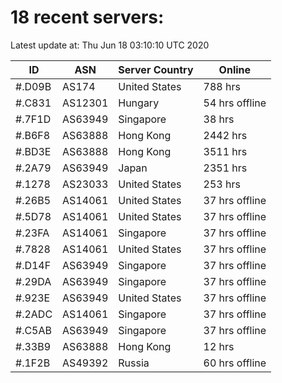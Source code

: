 # 18 recent servers:

Latest update at: Thu Jun 18 03:10:10 UTC 2020

| ID | ASN | Server Country | Online |
| -- | --- | -------------- | ------ |
| #.D09B | AS174 | United States | 788 hrs |
| #.C831 | AS12301 | Hungary | 54 hrs offline |
| #.7F1D | AS63949 | Singapore | 38 hrs |
| #.B6F8 | AS63888 | Hong Kong | 2442 hrs |
| #.BD3E | AS63888 | Hong Kong | 3511 hrs |
| #.2A79 | AS63949 | Japan | 2351 hrs |
| #.1278 | AS23033 | United States | 253 hrs |
| #.26B5 | AS14061 | United States | 37 hrs offline |
| #.5D78 | AS14061 | United States | 37 hrs offline |
| #.23FA | AS14061 | Singapore | 37 hrs offline |
| #.7828 | AS14061 | United States | 37 hrs offline |
| #.D14F | AS63949 | Singapore | 37 hrs offline |
| #.29DA | AS63949 | Singapore | 37 hrs offline |
| #.923E | AS63949 | United States | 37 hrs offline |
| #.2ADC | AS14061 | Singapore | 37 hrs offline |
| #.C5AB | AS63949 | Singapore | 37 hrs offline |
| #.33B9 | AS63888 | Hong Kong | 12 hrs |
| #.1F2B | AS49392 | Russia | 60 hrs offline |

